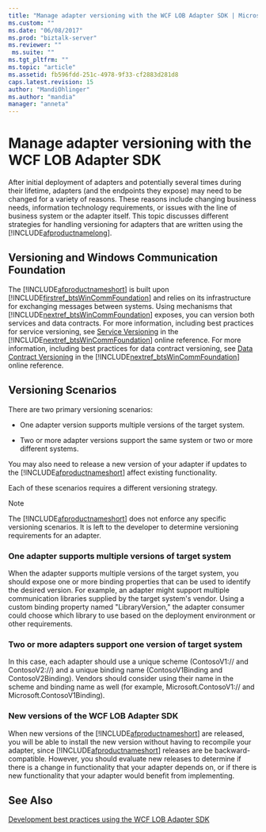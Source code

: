 ```yaml
---
title: "Manage adapter versioning with the WCF LOB Adapter SDK | Microsoft Docs"
ms.custom: ""
ms.date: "06/08/2017"
ms.prod: "biztalk-server"
ms.reviewer: ""
 ms.suite: ""
ms.tgt_pltfrm: ""
ms.topic: "article"
ms.assetid: fb596fdd-251c-4978-9f33-cf2883d281d8
caps.latest.revision: 15
author: "MandiOhlinger"
ms.author: "mandia"
manager: "anneta"
---
```

# Manage adapter versioning with the WCF LOB Adapter SDK
After initial deployment of adapters and potentially several times during their lifetime, adapters (and the endpoints they expose) may need to be changed for a variety of reasons. These reasons include changing business needs, information technology requirements, or issues with the line of business system or the adapter itself. This topic discusses different strategies for handling versioning for adapters that are written using the [!INCLUDE[afproductnamelong](../../includes/afproductnamelong-md.md)].  
  
## Versioning and Windows Communication Foundation  
 The [!INCLUDE[afproductnameshort](../../includes/afproductnameshort-md.md)] is built upon  [!INCLUDE[firstref_btsWinCommFoundation](../../includes/firstref-btswincommfoundation-md.md)] and relies on its infrastructure for exchanging messages between systems. Using mechanisms that  [!INCLUDE[nextref_btsWinCommFoundation](../../includes/nextref-btswincommfoundation-md.md)] exposes, you can version both services and data contracts. For more information, including best practices for service versioning, see [Service Versioning](http://go.microsoft.com/fwlink/?LinkId=85497) in the [!INCLUDE[nextref_btsWinCommFoundation](../../includes/nextref-btswincommfoundation-md.md)] online reference. For more information, including best practices for data contract versioning, see [Data Contract Versioning](http://go.microsoft.com/fwlink/?LinkId=120177) in the [!INCLUDE[nextref_btsWinCommFoundation](../../includes/nextref-btswincommfoundation-md.md)] online reference.  
  
## Versioning Scenarios  
 There are two primary versioning scenarios:  
  
-   One adapter version supports multiple versions of the target system.  
  
-   Two or more adapter versions support the same system or two or more different systems.  
  
 You may also need to release a new version of your adapter if updates to the [!INCLUDE[afproductnameshort](../../includes/afproductnameshort-md.md)] affect existing functionality.  
  
 Each of these scenarios requires a different versioning strategy.  
  
> [!NOTE]
>  The [!INCLUDE[afproductnameshort](../../includes/afproductnameshort-md.md)] does not enforce any specific versioning scenarios. It is left to the developer to determine versioning requirements for an adapter.  
  
### One adapter supports multiple versions of target system  
 When the adapter supports multiple versions of the target system, you should expose one or more binding properties that can be used to identify the desired version. For example, an adapter might support multiple communication libraries supplied by the target system's vendor. Using a custom binding property named "LibraryVersion," the adapter consumer could choose which library to use based on the deployment environment or other requirements.  
  
### Two or more adapters support one version of target system  
 In this case, each adapter should use a unique scheme (ContosoV1:// and ContosoV2://) and a unique binding name (ContosoV1Binding and ContosoV2Binding). Vendors should consider using their name in the scheme and binding name as well (for example, Microsoft.ContosoV1:// and Microsoft.ContosoV1Binding).  
  
### New versions of the WCF LOB Adapter SDK  
 When new versions of the [!INCLUDE[afproductnameshort](../../includes/afproductnameshort-md.md)] are released, you will be able to install the new version without having to recompile your adapter, since [!INCLUDE[afproductnameshort](../../includes/afproductnameshort-md.md)] releases are be backward-compatible. However, you should evaluate new releases to determine if there is a change in functionality that your adapter depends on, or if there is new functionality that your adapter would benefit from implementing.  
  
## See Also  
 [Development best practices using the WCF LOB Adapter SDK](../../adapters-and-accelerators/wcf-lob-adapter-sdk/development-best-practices-using-the-wcf-lob-adapter-sdk.md)